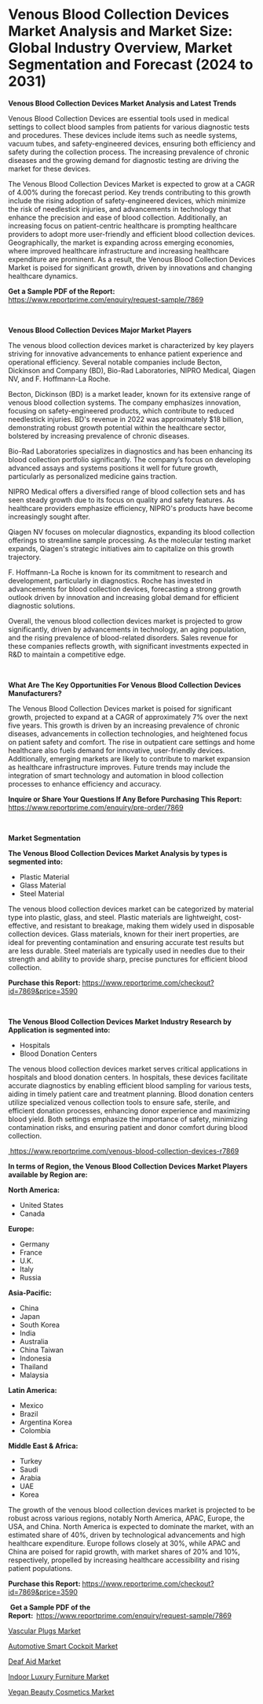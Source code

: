 <p><h1>Venous Blood Collection Devices Market Analysis and Market Size: Global Industry Overview, Market Segmentation and Forecast (2024 to 2031)</h1></p><p><strong>Venous Blood Collection Devices Market Analysis and Latest Trends</strong></p>
<p><p>Venous Blood Collection Devices are essential tools used in medical settings to collect blood samples from patients for various diagnostic tests and procedures. These devices include items such as needle systems, vacuum tubes, and safety-engineered devices, ensuring both efficiency and safety during the collection process. The increasing prevalence of chronic diseases and the growing demand for diagnostic testing are driving the market for these devices.</p><p>The Venous Blood Collection Devices Market is expected to grow at a CAGR of 4.00% during the forecast period. Key trends contributing to this growth include the rising adoption of safety-engineered devices, which minimize the risk of needlestick injuries, and advancements in technology that enhance the precision and ease of blood collection. Additionally, an increasing focus on patient-centric healthcare is prompting healthcare providers to adopt more user-friendly and efficient blood collection devices. Geographically, the market is expanding across emerging economies, where improved healthcare infrastructure and increasing healthcare expenditure are prominent. As a result, the Venous Blood Collection Devices Market is poised for significant growth, driven by innovations and changing healthcare dynamics.</p></p>
<p><strong>Get a Sample PDF of the Report:&nbsp;</strong> <a href="https://www.reportprime.com/enquiry/request-sample/7869?utm_campaign=39&utm_medium=2&utm_source=Github&utm_content=ia&utm_term=26112024&utm_id=venous-blood-collection-devices">https://www.reportprime.com/enquiry/request-sample/7869</a></p>
<p>&nbsp;</p>
<p><strong>Venous Blood Collection Devices Major Market Players</strong></p>
<p><p>The venous blood collection devices market is characterized by key players striving for innovative advancements to enhance patient experience and operational efficiency. Several notable companies include Becton, Dickinson and Company (BD), Bio-Rad Laboratories, NIPRO Medical, Qiagen NV, and F. Hoffmann-La Roche.</p><p>Becton, Dickinson (BD) is a market leader, known for its extensive range of venous blood collection systems. The company emphasizes innovation, focusing on safety-engineered products, which contribute to reduced needlestick injuries. BD's revenue in 2022 was approximately $18 billion, demonstrating robust growth potential within the healthcare sector, bolstered by increasing prevalence of chronic diseases.</p><p>Bio-Rad Laboratories specializes in diagnostics and has been enhancing its blood collection portfolio significantly. The company’s focus on developing advanced assays and systems positions it well for future growth, particularly as personalized medicine gains traction.</p><p>NIPRO Medical offers a diversified range of blood collection sets and has seen steady growth due to its focus on quality and safety features. As healthcare providers emphasize efficiency, NIPRO's products have become increasingly sought after.</p><p>Qiagen NV focuses on molecular diagnostics, expanding its blood collection offerings to streamline sample processing. As the molecular testing market expands, Qiagen's strategic initiatives aim to capitalize on this growth trajectory.</p><p>F. Hoffmann-La Roche is known for its commitment to research and development, particularly in diagnostics. Roche has invested in advancements for blood collection devices, forecasting a strong growth outlook driven by innovation and increasing global demand for efficient diagnostic solutions.</p><p>Overall, the venous blood collection devices market is projected to grow significantly, driven by advancements in technology, an aging population, and the rising prevalence of blood-related disorders. Sales revenue for these companies reflects growth, with significant investments expected in R&D to maintain a competitive edge.</p></p>
<p>&nbsp;</p>
<p><strong>What Are The Key Opportunities For Venous Blood Collection Devices Manufacturers?</strong></p>
<p><p>The Venous Blood Collection Devices market is poised for significant growth, projected to expand at a CAGR of approximately 7% over the next five years. This growth is driven by an increasing prevalence of chronic diseases, advancements in collection technologies, and heightened focus on patient safety and comfort. The rise in outpatient care settings and home healthcare also fuels demand for innovative, user-friendly devices. Additionally, emerging markets are likely to contribute to market expansion as healthcare infrastructure improves. Future trends may include the integration of smart technology and automation in blood collection processes to enhance efficiency and accuracy.</p></p>
<p><strong>Inquire or Share Your Questions If Any Before Purchasing This Report:</strong> <a href="https://www.reportprime.com/enquiry/pre-order/7869?utm_campaign=39&utm_medium=2&utm_source=Github&utm_content=ia&utm_term=26112024&utm_id=venous-blood-collection-devices">https://www.reportprime.com/enquiry/pre-order/7869</a></p>
<p>&nbsp;</p>
<p><strong>Market Segmentation</strong></p>
<p><strong>The Venous Blood Collection Devices Market Analysis by types is segmented into:</strong></p>
<p><ul><li>Plastic Material</li><li>Glass Material</li><li>Steel Material</li></ul></p>
<p><p>The venous blood collection devices market can be categorized by material type into plastic, glass, and steel. Plastic materials are lightweight, cost-effective, and resistant to breakage, making them widely used in disposable collection devices. Glass materials, known for their inert properties, are ideal for preventing contamination and ensuring accurate test results but are less durable. Steel materials are typically used in needles due to their strength and ability to provide sharp, precise punctures for efficient blood collection.</p></p>
<p><strong>Purchase this Report:&nbsp;</strong><a href="https://www.reportprime.com/checkout?id=7869&price=3590&utm_campaign=39&utm_medium=2&utm_source=Github&utm_content=ia&utm_term=26112024&utm_id=venous-blood-collection-devices">https://www.reportprime.com/checkout?id=7869&price=3590</a></p>
<p>&nbsp;</p>
<p><strong>The Venous Blood Collection Devices Market Industry Research by Application is segmented into:</strong></p>
<p><ul><li>Hospitals</li><li>Blood Donation Centers</li></ul></p>
<p><p>The venous blood collection devices market serves critical applications in hospitals and blood donation centers. In hospitals, these devices facilitate accurate diagnostics by enabling efficient blood sampling for various tests, aiding in timely patient care and treatment planning. Blood donation centers utilize specialized venous collection tools to ensure safe, sterile, and efficient donation processes, enhancing donor experience and maximizing blood yield. Both settings emphasize the importance of safety, minimizing contamination risks, and ensuring patient and donor comfort during blood collection.</p></p>
<p><a href="https://www.reportprime.com/venous-blood-collection-devices-r7869?utm_campaign=39&utm_medium=2&utm_source=Github&utm_content=ia&utm_term=26112024&utm_id=venous-blood-collection-devices">&nbsp;https://www.reportprime.com/venous-blood-collection-devices-r7869</a></p>
<p><strong>In terms of Region, the Venous Blood Collection Devices Market Players available by Region are:</strong></p>
<p>
    <p> <strong> North America: </strong>
        <ul>
            <li>United States</li>
            <li>Canada</li>
        </ul>
        </p> 
    <p> <strong> Europe: </strong>
        <ul>
            <li>Germany</li>
            <li>France</li>
            <li>U.K.</li>
            <li>Italy</li>
            <li>Russia</li>
        </ul>
        </p> 
    <p> <strong> Asia-Pacific: </strong>
        <ul>
            <li>China</li>
            <li>Japan</li>
            <li>South Korea</li>
            <li>India</li>
            <li>Australia</li>
            <li>China Taiwan</li>
            <li>Indonesia</li>
            <li>Thailand</li>
            <li>Malaysia</li>
        </ul>
        </p> 
    <p> <strong> Latin America: </strong>
        <ul>
            <li>Mexico</li>
            <li>Brazil</li>
            <li>Argentina Korea</li>
            <li>Colombia</li>
        </ul>
        </p> 
    <p> <strong> Middle East & Africa: </strong>
        <ul>
            <li>Turkey</li>
            <li>Saudi</li>
            <li>Arabia</li>
            <li>UAE</li>
            <li>Korea</li>
        </ul>
    </p>
    </p>
<p><p>The growth of the venous blood collection devices market is projected to be robust across various regions, notably North America, APAC, Europe, the USA, and China. North America is expected to dominate the market, with an estimated share of 40%, driven by technological advancements and high healthcare expenditure. Europe follows closely at 30%, while APAC and China are poised for rapid growth, with market shares of 20% and 10%, respectively, propelled by increasing healthcare accessibility and rising patient populations.</p></p>
<p><strong>Purchase this Report: </strong><a href="https://www.reportprime.com/checkout?id=7869&price=3590&utm_campaign=39&utm_medium=2&utm_source=Github&utm_content=ia&utm_term=26112024&utm_id=venous-blood-collection-devices">https://www.reportprime.com/checkout?id=7869&price=3590</a></p>
<p>&nbsp;<strong>Get a Sample PDF of the Report:&nbsp;&nbsp;</strong><a href="https://www.reportprime.com/enquiry/request-sample/7869?utm_campaign=39&utm_medium=2&utm_source=Github&utm_content=ia&utm_term=26112024&utm_id=venous-blood-collection-devices">https://www.reportprime.com/enquiry/request-sample/7869</a></p>
<p><strong></strong></p>
<p><p><a href="https://github.com/bonedung74807/Market-Research-Report-List-1/blob/main/vascular-plugs-market.md?utm_campaign=39&utm_medium=2&utm_source=Github&utm_content=ia&utm_term=26112024&utm_id=venous-blood-collection-devices">Vascular Plugs Market</a></p><p><a href="https://issuu.com/reportprime-2/docs/automotive-smart-cockpit-market-siz_93c2eb8ea3294f?utm_campaign=39&utm_medium=2&utm_source=Github&utm_content=ia&utm_term=26112024&utm_id=venous-blood-collection-devices">Automotive Smart Cockpit Market</a></p><p><a href="https://github.com/dmitriyvo6rog/Market-Research-Report-List-1/blob/main/deaf-aid-market.md?utm_campaign=39&utm_medium=2&utm_source=Github&utm_content=ia&utm_term=26112024&utm_id=venous-blood-collection-devices">Deaf Aid Market</a></p><p><a href="https://issuu.com/reportprime-2/docs/indoor-luxury-furniture-market-size_5b79a3507d2c66?utm_campaign=39&utm_medium=2&utm_source=Github&utm_content=ia&utm_term=26112024&utm_id=venous-blood-collection-devices">Indoor Luxury Furniture Market</a></p><p><a href="https://www.linkedin.com/pulse/vegan-beauty-cosmetics-market-velocity-147-cagr-trajectory-2024-2031-wajne?utm_campaign=39&utm_medium=2&utm_source=Github&utm_content=ia&utm_term=26112024&utm_id=venous-blood-collection-devices">Vegan Beauty Cosmetics Market</a></p></p>